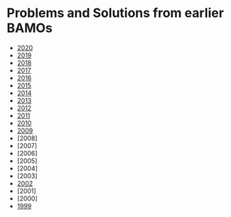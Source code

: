 <h1>Problems and Solutions from earlier BAMOs</h1>



* [2020](examfiles/bamo2020examsol.pdf)
* [2019](examfiles/bamo2019examsol.pdf)
* [2018](examfiles/BAMO2018ProblemsAndSolutions.pdf)
* [2017](examfiles/bamo2017examsol.pdf)
* [2016](examfiles/BAMO2016ProblemsAndSolutions.pdf)
* [2015](examfiles/bamo2015-problems-and-solutions.pdf)
* [2014](examfiles/bamo2014-problems-and-solutions.pdf)
* [2013](examfiles/bamo2013examsol.pdf)
* [2012](examfiles/bamo2012examsol.pdf)
* [2011](examfiles/bamo2011examsol.pdf)
* [2010](examfiles/bamo2010examsol.pdf)
* [2009](examfiles/bamo2009examsol.pdf)
* [2008]
* [2007]
* [2006]
* [2005]
* [2004]
* [2003]
* [2002](examfiles/bamo2002problems-and-solns.pdf)
* [2001]
* [2000]
* [1999](examfiles/bamo99draft.pdf)

